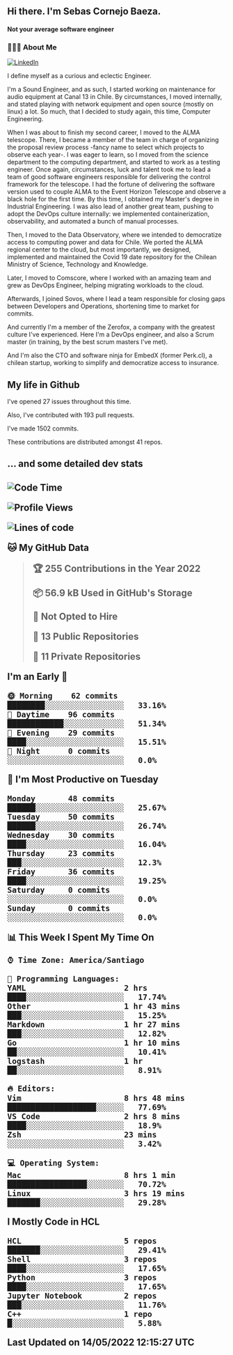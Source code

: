 <h2> Hi there.  I'm Sebas Cornejo Baeza.</h2>
<h4> Not your average software engineer</h4>
<h3> 👨🏻‍💻 About Me </h3>
<a href="http://linkedin.com/in/sebastian-cornejo-baeza/"><img alt="LinkedIn" src="https://img.shields.io/badge/Sebas%20Cornejo%20-informational?style=appveyor&logo=linkedin"></a>


I define myself as a curious and eclectic Engineer.

I'm a Sound Engineer, and as such, I started working on maintenance for audio equipment at Canal 13 in Chile.
By circumstances, I moved internally, and stated playing with network equipment and open source (mostly on linux) 
a lot. So much, that I decided to study again, this time, Computer Engineering.

When I was about to finish my second career, I moved to the ALMA telescope. There, I became a member of the team
in charge of organizing the proposal review process -fancy name to select which projects to observe each year-. 
I was eager to learn, so I moved from the science department to the computing department, and started to work as 
a testing engineer. Once again, circumstances, luck and talent took me to lead a team of good software engineers 
responsible for delivering the control framework for the telescope. I had the fortune of delivering the software
version used to couple ALMA to the Event Horizon Telescope and observe a black hole for the first time.
By this time, I obtained my Master's degree in Industrial Engineering.
I was also lead of another great team, pushing to adopt the DevOps culture internally: we implemented containerization, observability, and automated a bunch of manual processes.

Then, I moved to the Data Observatory, where we intended to democratize access to computing power
and data for Chile. We ported the ALMA regional center to the cloud, but most importantly, we designed, implemented
and maintained the Covid 19 date repository for the Chilean Ministry of Science, Technology and Knowledge.

Later, I moved to Comscore, where I worked with an amazing team and grew as DevOps Engineer, helping migrating workloads to the cloud.

Afterwards, I joined Sovos, where I lead a team responsible for closing gaps between Developers and Operations, shortening time to market for commits.

And currently I'm a member of the Zerofox, a company with the greatest culture I've experienced. Here I'm a DevOps
engineer, and also a Scrum master (in training, by the best scrum masters I've met).
 
And I'm also the CTO and software ninja for EmbedX (former Perk.cl), a chilean startup, working to simplify and democratize access to insurance.

<h2> My life in Github </h2>

I've opened 27 issues throughout this time.

Also, I've contributed with 193 pull requests.

I've made 1502 commits.

These contributions are distributed amongst 41 repos.

<h2>... and some detailed dev stats<h2>

<!--START_SECTION:waka-->
![Code Time](http://img.shields.io/badge/Code%20Time-0%20secs-blue)

![Profile Views](http://img.shields.io/badge/Profile%20Views-125-blue)

![Lines of code](https://img.shields.io/badge/From%20Hello%20World%20I%27ve%20Written-603%20Thousand%20lines%20of%20code-blue)

**🐱 My GitHub Data** 

> 🏆 255 Contributions in the Year 2022
 > 
> 📦 56.9 kB Used in GitHub's Storage 
 > 
> 🚫 Not Opted to Hire
 > 
> 📜 13 Public Repositories 
 > 
> 🔑 11 Private Repositories  
 > 
**I'm an Early 🐤** 

```text
🌞 Morning    62 commits     ████████░░░░░░░░░░░░░░░░░   33.16% 
🌆 Daytime    96 commits     ████████████░░░░░░░░░░░░░   51.34% 
🌃 Evening    29 commits     ████░░░░░░░░░░░░░░░░░░░░░   15.51% 
🌙 Night      0 commits      ░░░░░░░░░░░░░░░░░░░░░░░░░   0.0%

```
📅 **I'm Most Productive on Tuesday** 

```text
Monday       48 commits     ██████░░░░░░░░░░░░░░░░░░░   25.67% 
Tuesday      50 commits     ██████░░░░░░░░░░░░░░░░░░░   26.74% 
Wednesday    30 commits     ████░░░░░░░░░░░░░░░░░░░░░   16.04% 
Thursday     23 commits     ███░░░░░░░░░░░░░░░░░░░░░░   12.3% 
Friday       36 commits     ████░░░░░░░░░░░░░░░░░░░░░   19.25% 
Saturday     0 commits      ░░░░░░░░░░░░░░░░░░░░░░░░░   0.0% 
Sunday       0 commits      ░░░░░░░░░░░░░░░░░░░░░░░░░   0.0%

```


📊 **This Week I Spent My Time On** 

```text
⌚︎ Time Zone: America/Santiago

💬 Programming Languages: 
YAML                     2 hrs               ████░░░░░░░░░░░░░░░░░░░░░   17.74% 
Other                    1 hr 43 mins        ███░░░░░░░░░░░░░░░░░░░░░░   15.25% 
Markdown                 1 hr 27 mins        ███░░░░░░░░░░░░░░░░░░░░░░   12.82% 
Go                       1 hr 10 mins        ██░░░░░░░░░░░░░░░░░░░░░░░   10.41% 
logstash                 1 hr                ██░░░░░░░░░░░░░░░░░░░░░░░   8.91%

🔥 Editors: 
Vim                      8 hrs 48 mins       ███████████████████░░░░░░   77.69% 
VS Code                  2 hrs 8 mins        ████░░░░░░░░░░░░░░░░░░░░░   18.9% 
Zsh                      23 mins             ░░░░░░░░░░░░░░░░░░░░░░░░░   3.42%

💻 Operating System: 
Mac                      8 hrs 1 min         █████████████████░░░░░░░░   70.72% 
Linux                    3 hrs 19 mins       ███████░░░░░░░░░░░░░░░░░░   29.28%

```

**I Mostly Code in HCL** 

```text
HCL                      5 repos             ███████░░░░░░░░░░░░░░░░░░   29.41% 
Shell                    3 repos             ████░░░░░░░░░░░░░░░░░░░░░   17.65% 
Python                   3 repos             ████░░░░░░░░░░░░░░░░░░░░░   17.65% 
Jupyter Notebook         2 repos             ███░░░░░░░░░░░░░░░░░░░░░░   11.76% 
C++                      1 repo              █░░░░░░░░░░░░░░░░░░░░░░░░   5.88%

```



 Last Updated on 14/05/2022 12:15:27 UTC
<!--END_SECTION:waka-->
